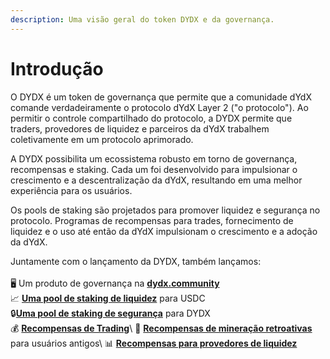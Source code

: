 ```yaml
---
description: Uma visão geral do token DYDX e da governança.
---
```


# Introdução

O DYDX é um token de governança que permite que a comunidade dYdX comande verdadeiramente o protocolo dYdX Layer 2 ("o protocolo"). Ao permitir o controle compartilhado do protocolo, a DYDX permite que traders, provedores de liquidez e parceiros da dYdX trabalhem coletivamente em um protocolo aprimorado.

A DYDX possibilita um ecossistema robusto em torno de governança, recompensas e staking. Cada um foi desenvolvido para impulsionar o crescimento e a descentralização da dYdX, resultando em uma melhor experiência para os usuários.

Os pools de staking são projetados para promover liquidez e segurança no protocolo. Programas de recompensas para trades, fornecimento de liquidez e o uso até então da dYdX impulsionam o crescimento e a adoção da dYdX.

Juntamente com o lançamento da DYDX, também lançamos:\
\
 🖥️ Um produto de governança na [**dydx.community**](https://dydx.community)\
 📈 [**Uma pool de staking de liquidez**](staking-pools/liquidity-staking-pool.md) para USDC\
 🔒[**Uma pool de staking de segurança**](staking-pools/safety-staking-pool.md) para DYDX\
 💰 [**Recompensas de Trading**](rewards/trading-rewards.md)\ 💸 [**Recompensas de mineração retroativas**](rewards/retroactive-mining-rewards.md) para usuários antigos\ 
 📊 [**Recompensas para provedores de liquidez**](rewards/liquidity-provider-rewards.md)
